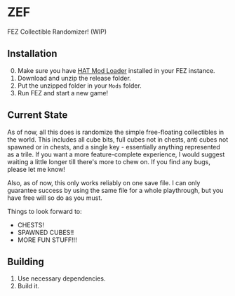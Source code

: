 # ZEF
FEZ Collectible Randomizer! (WIP)

## Installation
0. Make sure you have [HAT Mod Loader](https://github.com/FEZModding/HAT) installed in your FEZ instance.
1. Download and unzip the release folder.
2. Put the unzipped folder in your `Mods` folder.
3. Run FEZ and start a new game!

## Current State
As of now, all this does is randomize the simple free-floating collectibles in the world. 
This includes all cube bits, full cubes not in chests, anti cubes not spawned or in chests, and a single key - essentially anything represented as a trile.
If you want a more feature-complete experience, I would suggest waiting a little longer till there's more to chew on. If you find any bugs, please let me know!

Also, as of now, this only works reliably on one save file. I can only guarantee success by using the same file for a whole playthrough, but you have free will so do as you must.

Things to look forward to:
- CHESTS!
- SPAWNED CUBES!!
- MORE FUN STUFF!!!

## Building
1. Use necessary dependencies.
2. Build it.
